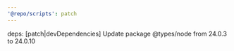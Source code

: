 ```yaml
---
'@repo/scripts': patch
---
```


deps: [patch|devDependencies] Update package @types/node from 24.0.3 to 24.0.10
